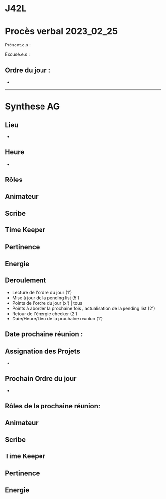 
# J42L

# Procès verbal 2023_02_25


Présent.e.s :


Excusé.e.s : 


## Ordre du jour :

- 

---

# Synthese AG

## Lieu

-

## Heure

-

## Rôles

Animateur
- 

Scribe
-

Time Keeper
-

Pertinence
-

Energie
-

## Deroulement
- Lecture de l'ordre du jour (1')
- Mise à jour de la pending list (5')
- Points de l'ordre du jour (x') | tous
- Points à aborder la prochaine fois / actualisation de la pending list (2')
- Retour de l'énergie checker (2')
- Date/Heure/Lieu de la prochaine réunion (1')


## Date prochaine réunion : 

## Assignation des Projets

-

## Prochain Ordre du jour

-

## Rôles de la prochaine réunion: 

Animateur
- 

Scribe
-

Time Keeper
-

Pertinence
-

Energie
-
